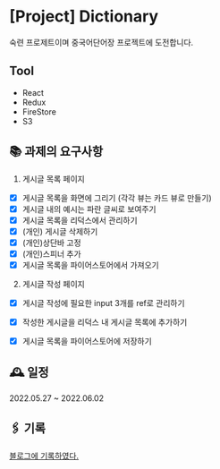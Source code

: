 # [Project] Dictionary

 숙련 프로제트이며 중국어단어장 프로젝트에 도전합니다.

## Tool

- React
- Redux
- FireStore
- S3

## 📚 과제의 요구사항

1. 게시글 목록 페이지
- [x]  게시글 목록을 화면에 그리기 (각각 뷰는 카드 뷰로 만들기)
- [x]  게시글 내의 예시는 파란 글씨로 보여주기
- [x]  게시글 목록을 리덕스에서 관리하기
- [x]  (개인) 게시글 삭제하기
- [x]  (개인)상단바 고정
- [x]  (개인)스피너 추가
- [x]  게시글 목록을 파이어스토어에서 가져오기
2. 게시글 작성 페이지
- [x]  게시글 작성에 필요한 input 3개를 ref로 관리하기
- [x]  작성한 게시글을 리덕스 내 게시글 목록에 추가하기
- [x]  게시글 목록을 파이어스토어에 저장하기


## 🕰 일정

2022.05.27 ~ 2022.06.02

## 🖇 기록

[블로그에 기록하였다.]()
